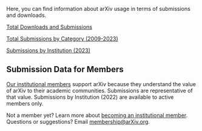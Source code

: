 Here, you can find information about arXiv usage in terms of submissions and downloads.

[Total Downloads and Submissions](https://arxiv.org/stats/main)

[Total Submissions by Category (2009-2023)](submission_category_by_year.md)

[Submissions by Institution (2023)](2023_institution_submissions.md)


## Submission Data for Members

[Our institutional members](../../about/ourmembers.md) support arXiv because they understand the value of arXiv to their academic communities. Submissions are representative of that value.
Submissions by Institution (2022) are available to active members only.

Not a member yet? Learn more about [becoming an institutional member](../../about/membership.md). Questions or suggestions? Email [membership@arXiv.org](mailto:membership@arXiv.org).
